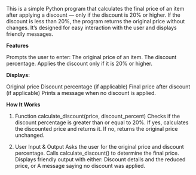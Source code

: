 
This is a simple Python program that calculates the final price of an item after applying a discount — only if the discount is 20% or higher.
If the discount is less than 20%, the program returns the original price without changes.
It’s designed for easy interaction with the user and displays friendly messages.

**Features**

Prompts the user to enter:
The original price of an item.
The discount percentage.
Applies the discount only if it is 20% or higher.


**Displays:**

Original price
Discount percentage (if applicable)
Final price after discount (if applicable)
Prints a message when no discount is applied.

**How It Works**

1) Function calculate_discount(price, discount_percent)
     Checks if the discount percentage is greater than or equal to 20%.
     If yes, calculates the discounted price and returns it.
     If no, returns the original price unchanged.

2) User Input & Output
     Asks the user for the original price and discount percentage.
     Calls calculate_discount() to determine the final price.
     Displays friendly output with either:
        Discount details and the reduced price, or
        A message saying no discount was applied.
